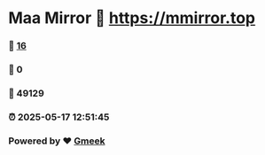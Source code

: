 # Maa Mirror :link: https://mmirror.top 
### :page_facing_up: [16](https://mmirror.top/tag.html) 
### :speech_balloon: 0 
### :hibiscus: 49129 
### :alarm_clock: 2025-05-17 12:51:45 
### Powered by :heart: [Gmeek](https://github.com/Meekdai/Gmeek)
